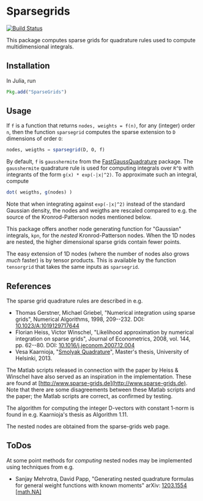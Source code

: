 # Sparsegrids

[![Build Status](https://travis-ci.org/robertdj/SparseGrids.jl.svg?branch=master)](https://travis-ci.org/robertdj/SparseGrids.jl)

This package computes sparse grids for quadrature rules used to compute multidimensional integrals.


## Installation

In Julia, run 

```julia
Pkg.add("SparseGrids")
```


## Usage

If `f` is a function that returns `nodes, weights = f(n)`, for any (integer) order `n`, then the function `sparsegrid` computes the sparse extension to `D` dimensions of order `O`:

```julia
nodes, weigths = sparsegrid(D, O, f)
```

By default, `f` is `gausshermite` from the [FastGaussQuadrature](https://github.com/ajt60gaibb/FastGaussQuadrature.jl) package.
The `gausshermite` quadrature rule is used for computing integrals over `R^D` with integrants of the form `g(x) * exp(-|x|^2)`.
To approximate such an integral, compute

```julia
dot( weigths, g(nodes) )
```

Note that when integrating against `exp(-|x|^2)` instead of the standard Gaussian density, the nodes and weigths are rescaled compared to e.g. the source of the Kronrod-Patterson nodes mentioned below.

This package offers another node generating function for "Gaussian" integrals, `kpn`, for the *nested* Kronrod-Patterson nodes.
When the 1D nodes are nested, the higher dimensional sparse grids contain fewer points.

The easy extension of 1D nodes (where the number of nodes also grows *much* faster) is by tensor products.
This is available by the function `tensorgrid` that takes the same inputs as `sparsegrid`.


## References

The sparse grid quadrature rules are described in e.g.

* Thomas Gerstner, Michael Griebel, "Numerical integration using sparse grids", Numerical Algorithms, 1998, 209--232.
DOI: [10.1023/A:1019129717644](http://dx.doi.org/10.1023/A:1019129717644)
* Florian Heiss, Victor Winschel, "Likelihood approximation by numerical integration on sparse grids", Journal of Econometrics, 2008, vol. 144, pp. 62--80.
DOI: [10.1016/j.jeconom.2007.12.004](http://dx.doi.org/10.1016/j.jeconom.2007.12.004)
* Vesa Kaarnioja, "[Smolyak Quadrature](http://hdl.handle.net/10138/40159)", Master's thesis, University of Helsinki, 2013.

The Matlab scripts released in connection with the paper by Heiss & Winschel have also served as an inspiration in the implementation. 
These are found at [http://www.sparse-grids.de](http://www.sparse-grids.de).
Note that there are some disagreements between these Matlab scripts and the paper; the Matlab scripts are correct, as confirmed by testing.

The algorithm for computing the integer D-vectors with constant 1-norm is found in e.g. Kaarnioja's thesis as Algorithm 1.11.

The nested nodes are obtained from the sparse-grids web page.

## ToDos

At some point methods for *computing* nested nodes may be implemented using techniques from e.g.

* Sanjay Mehrotra, David Papp, "Generating nested quadrature formulas for general weight functions with known moments"
arXiv: [1203.1554 [math.NA]](http://arxiv.org/abs/1203.1554v1)

